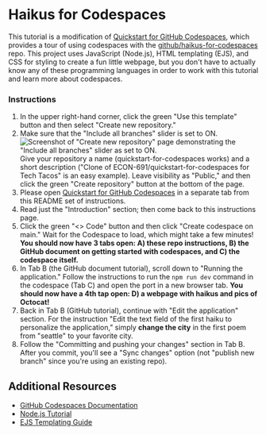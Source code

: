 # Haikus for Codespaces
This tutorial is a modification of [Quickstart for GitHub Codespaces](https://docs.github.com/en/codespaces/getting-started/quickstart), which provides a tour of using codespaces with the [github/haikus-for-codespaces](https://github.com/github/haikus-for-codespaces) repo. This project uses JavaScript (Node.js), HTML templating (EJS), and CSS for styling to create a fun little webpage, but you don't have to actually know any of these programming languages in order to work with this tutorial and learn more about codespaces.

### Instructions
1. In the upper right-hand corner, click the green "Use this template" button and then select "Create new repository."
2. Make sure that the "Include all branches" slider is set to ON.
   ![Screenshot of "Create new repository" page demonstrating the "Include all branches" slider as set to ON.](https://github.com/ECON-691/quickstart-for-codespaces/blob/main/public/images/screenshot-newrepo.png)
   Give your repository a name (quickstart-for-codespaces works) and a short description ("Clone of ECON-691/quickstart-for-codespaces for Tech Tacos" is an easy example). Leave visibility as "Public," and then click the green "Create repository" button at the bottom of the page. 
3. Please open [Quickstart for GitHub Codespaces](https://docs.github.com/en/codespaces/getting-started/quickstart) in a separate tab from this README set of instructions.
4. Read just the "Introduction" section; then come back to this instructions page. 
5. Click the green "<> Code" button and then click "Create codespace on main." Wait for the Codespace to load, which might take a few minutes! **You should now have 3 tabs open: A) these repo instructions, B) the GitHub document on getting started with codespaces, and C) the codespace itself.**
6. In Tab B (the GitHub document tutorial), scroll down to "Running the application." Follow the instructions to run the `npm run dev` command in the codespace (Tab C) and open the port in a new browser tab. **You should now have a 4th tap open: D) a webpage with haikus and pics of Octocat!**
7. Back in Tab B (GitHub tutorial), continue with "Edit the application" section. For the instruction "Edit the text field of the first haiku to personalize the application," simply **change the city** in the first poem from "seattle" to your favorite city.
8. Follow the "Committing and pushing your changes" section in Tab B. After you commit, you'll see a "Sync changes" option (not "publish new branch" since you're using an existing repo).

## Additional Resources
- [GitHub Codespaces Documentation](https://docs.github.com/en/codespaces)
- [Node.js Tutorial](https://nodejs.org/en/learn/getting-started/introduction-to-nodejs)
- [EJS Templating Guide](https://ejs.co/#docs)
